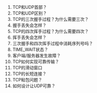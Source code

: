 1. TCP和UDP首部？
2. TCP和UDP区别？
3. TCP的三次握手过程？为什么需要三次？
4. 握手丢失会怎样？
5. TCP的四次挥手过程？为什么需要四次？
6. 挥手丢失会怎样？
7. 三次握手和四次挥手过程中消耗序列号吗？
8. TIME_WAIT状态？
9. 客户端/服务器发生故障？
10. TCP如何实现可靠传输？
11. TCP的滑动窗口
12. TCP的长短连接？
13. TCP粘包问题？
14. 如何设计让UDP可靠？
